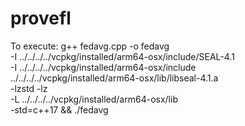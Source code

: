 # provefl

To execute: g++ fedavg.cpp -o fedavg \
-I ../../../../vcpkg/installed/arm64-osx/include/SEAL-4.1 \
-I ../../../../vcpkg/installed/arm64-osx/include \
../../../../vcpkg/installed/arm64-osx/lib/libseal-4.1.a \
-lzstd -lz \
-L ../../../../vcpkg/installed/arm64-osx/lib \
-std=c++17 && ./fedavg

